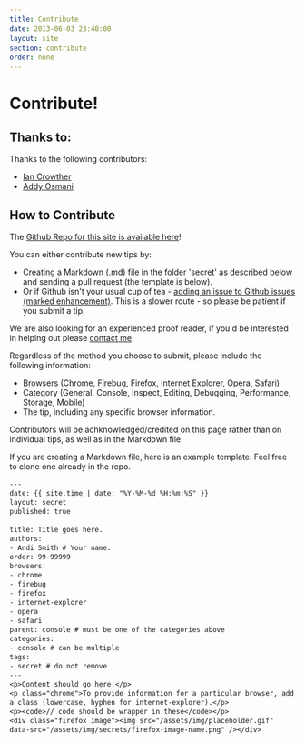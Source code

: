 ```yaml
---
title: Contribute
date: 2013-06-03 23:40:00
layout: site
section: contribute
order: none
---
```


# Contribute! #

## Thanks to: ##

Thanks to the following contributors:

<ul>
    <li><a href="http://twitter.com/iancrowther" target="_blank">Ian Crowther</a></li>
    <li><a href="http://twitter.com/addyosmani" target="_blank">Addy Osmani</a></li>
</ul>

## How to Contribute ##

The <a href="https://github.com/andismith/dev-tool-secrets" target="_blank">Github Repo for this site is available here</a>!

You can either contribute new tips by:

* Creating a Markdown (.md) file in the folder 'secret' as described below and sending a pull request (the template is below).
* Or if Github isn't your usual cup of tea - <a href="https://github.com/andismith/dev-tool-secrets/issues">adding an issue to Github issues (marked enhancement)</a>. This is a slower route - so please be patient if you submit a tip.

We are also looking for an experienced proof reader, if you'd be interested in helping out please <a href="http://www.andismith.com/contact" target="_blank">contact me</a>.

Regardless of the method you choose to submit, please include the following information:

* Browsers (Chrome, Firebug, Firefox, Internet Explorer, Opera, Safari)
* Category (General, Console, Inspect, Editing, Debugging, Performance, Storage, Mobile)
* The tip, including any specific browser information.

Contributors will be achknowledged/credited on this page rather than on individual tips, as well as in the Markdown file.

If you are creating a Markdown file, here is an example template. Feel free to clone one already in the repo.

    ---
    date: {{ site.time | date: "%Y-%M-%d %H:%m:%S" }}
    layout: secret
    published: true

    title: Title goes here.
    authors:
    - Andi Smith # Your name.
    order: 99-99999
    browsers:
    - chrome
    - firebug
    - firefox
    - internet-explorer
    - opera
    - safari
    parent: console # must be one of the categories above
    categories:
    - console # can be multiple
    tags:
    - secret # do not remove
    ---
    <p>Content should go here.</p>
    <p class="chrome">To provide information for a particular browser, add a class (lowercase, hyphen for internet-explorer).</p>
    <p><code>// code should be wrapper in these</code></p>
    <div class="firefox image"><img src="/assets/img/placeholder.gif" data-src="/assets/img/secrets/firefox-image-name.png" /></div>

